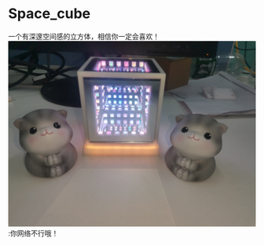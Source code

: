 # Space_cube
一个有深邃空间感的立方体，相信你一定会喜欢！
![Image text](https://github.com/wannianshu/Space_cube/blob/master/img/IMG_20210518_222833.jpg):你网络不行哦！
